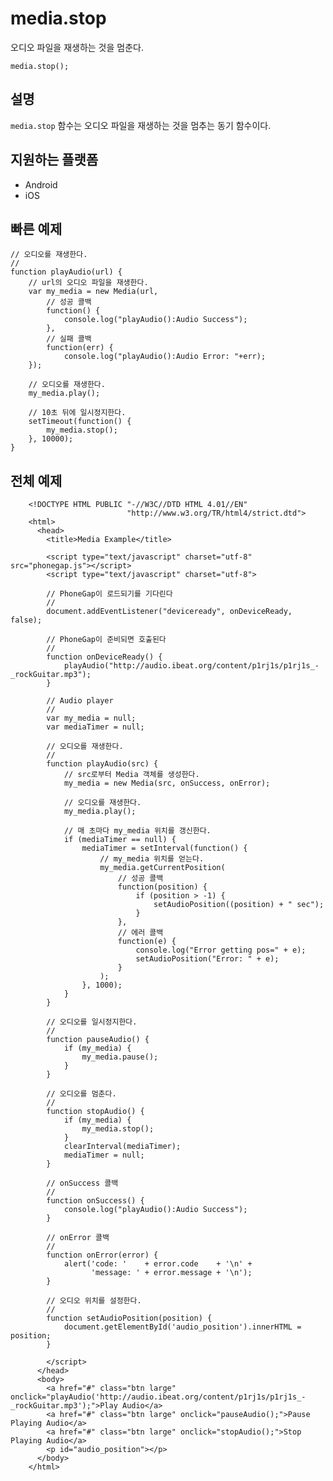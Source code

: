 media.stop
==========

오디오 파일을 재생하는 것을 멈춘다.

    media.stop();


설명
-----------

`media.stop` 함수는 오디오 파일을 재생하는 것을 멈추는 동기 함수이다.

지원하는 플랫폼
-------------------

- Android
- iOS
    
빠른 예제
-------------

    // 오디오를 재생한다.
    //
    function playAudio(url) {
        // url의 오디오 파일을 재생한다.
        var my_media = new Media(url,
            // 성공 콜백
            function() {
                console.log("playAudio():Audio Success");
            },
            // 실패 콜백
            function(err) {
                console.log("playAudio():Audio Error: "+err);
        });

        // 오디오를 재생한다.
        my_media.play();

        // 10초 뒤에 일시정지한다.
        setTimeout(function() {
            my_media.stop();
        }, 10000);        
    }

전체 예제
------------

        <!DOCTYPE HTML PUBLIC "-//W3C//DTD HTML 4.01//EN"
                              "http://www.w3.org/TR/html4/strict.dtd">
        <html>
          <head>
            <title>Media Example</title>
        
            <script type="text/javascript" charset="utf-8" src="phonegap.js"></script>
            <script type="text/javascript" charset="utf-8">
        
            // PhoneGap이 로드되기를 기다린다
            //
            document.addEventListener("deviceready", onDeviceReady, false);
        
            // PhoneGap이 준비되면 호출된다
            //
            function onDeviceReady() {
                playAudio("http://audio.ibeat.org/content/p1rj1s/p1rj1s_-_rockGuitar.mp3");
            }
        
            // Audio player
            //
            var my_media = null;
            var mediaTimer = null;
        
            // 오디오를 재생한다.
            //
            function playAudio(src) {
                // src로부터 Media 객체를 생성한다.
                my_media = new Media(src, onSuccess, onError);
        
                // 오디오를 재생한다.
                my_media.play();
        
                // 매 초마다 my_media 위치를 갱신한다.
                if (mediaTimer == null) {
                    mediaTimer = setInterval(function() {
                        // my_media 위치를 얻는다. 
                        my_media.getCurrentPosition(
                            // 성공 콜백
                            function(position) {
                                if (position > -1) {
                                    setAudioPosition((position) + " sec");
                                }
                            },
                            // 에러 콜백
                            function(e) {
                                console.log("Error getting pos=" + e);
                                setAudioPosition("Error: " + e);
                            }
                        );
                    }, 1000);
                }
            }
        
            // 오디오를 일시정지한다.
            // 
            function pauseAudio() {
                if (my_media) {
                    my_media.pause();
                }
            }
        
            // 오디오를 멈춘다.
            // 
            function stopAudio() {
                if (my_media) {
                    my_media.stop();
                }
                clearInterval(mediaTimer);
                mediaTimer = null;
            }
        
            // onSuccess 콜백
            //
            function onSuccess() {
                console.log("playAudio():Audio Success");
            }
        
            // onError 콜백 
            //
            function onError(error) {
                alert('code: '    + error.code    + '\n' + 
                      'message: ' + error.message + '\n');
            }
        
            // 오디오 위치를 설정한다.
            // 
            function setAudioPosition(position) {
                document.getElementById('audio_position').innerHTML = position;
            }
        
            </script>
          </head>
          <body>
            <a href="#" class="btn large" onclick="playAudio('http://audio.ibeat.org/content/p1rj1s/p1rj1s_-_rockGuitar.mp3');">Play Audio</a>
            <a href="#" class="btn large" onclick="pauseAudio();">Pause Playing Audio</a>
            <a href="#" class="btn large" onclick="stopAudio();">Stop Playing Audio</a>
            <p id="audio_position"></p>
          </body>
        </html>
